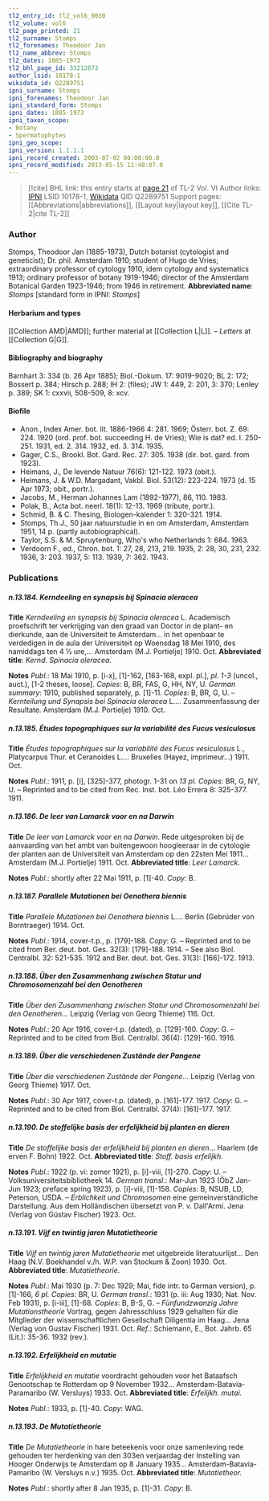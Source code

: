 ```yaml
---
tl2_entry_id: tl2_vol6_0030
tl2_volume: vol6
tl2_page_printed: 21
tl2_surname: Stomps
tl2_forenames: Theodoor Jan
tl2_name_abbrev: Stomps
tl2_dates: 1885-1973
tl2_bhl_page_id: 33212073
author_lsid: 10178-1
wikidata_id: Q2289751
ipni_surname: Stomps
ipni_forenames: Theodoor Jan
ipni_standard_form: Stomps
ipni_dates: 1885-1973
ipni_taxon_scope: 
- Botany
- Spermatophytes
ipni_geo_scope: 
ipni_version: 1.1.1.1
ipni_record_created: 2003-07-02 00:00:00.0
ipni_record_modified: 2013-05-15 11:48:07.0
---
```


> [!cite] BHL link: this entry starts at [page 21](https://www.biodiversitylibrary.org/page/33212073) of TL-2 Vol. VI
> Author links: [IPNI](https://www.ipni.org/a/10178-1) LSID 10178-1, [Wikidata](https://www.wikidata.org/wiki/Q2289751) QID Q2289751
> Support pages: [[Abbreviations|abbreviations]], [[Layout key|layout key]], [[Cite TL-2|cite TL-2]]

### Author

Stomps, Theodoor Jan (1885-1973), Dutch botanist (cytologist and geneticist); Dr. phil. Amsterdam 1910; student of Hugo de Vries; extraordinary professor of cytology 1910, idem cytology and systematics 1913; ordinary professor of botany 1919-1946; director of the Amsterdam Botanical Garden 1923-1946; from 1946 in retirement. 
**Abbreviated name**: *Stomps* \[standard form in IPNI: *Stomps*\]

#### Herbarium and types

[[Collection AMD|AMD]]; further material at [[Collection L|L]]. – *Letters* at [[Collection G|G]].

#### Bibliography and biography

Barnhart 3: 334 (b. 26 Apr 1885); Biol.-Dokum. 17: 9019-9020; BL 2: 172; Bossert p. 384; Hirsch p. 288; IH 2: (files); JW 1: 449, 2: 201, 3: 370; Lenley p. 389; SK 1: cxxvii, 508-509, 8: xcv.

#### Biofile

- Anon., Index Amer. bot. lit. 1886-1966 4: 281. 1969; Österr. bot. Z. 69: 224. 1920 (ord. prof. bot. succeeding H. de Vries); Wie is dat? ed. I. 250-251. 1931, ed. 2. 314. 1932, ed. 3. 314. 1935.
- Gager, C.S., Brookl. Bot. Gard. Rec. 27: 305. 1938 (dir. bot. gard. from 1923).
- Heimans, J., De levende Natuur 76(6): 121-122. 1973 (obit.).
- Heimans, J. & W.D. Margadant, Vakbl. Biol. 53(12): 223-224. 1973 (d. 15 Apr 1973; obit., portr.).
- Jacobs, M., Herman Johannes Lam (1892-1977), 86, 110. 1983.
- Polak, B., Acta bot. neerl. 18(1): 12-13. 1969 (tribute, portr.).
- Schmid, B. & C. Thesing, Biologen-kalender 1: 320-321. 1914.
- Stomps, Th.J., 50 jaar natuurstudie in en om Amsterdam, Amsterdam 1951, 14 p. (partly autobiographical).
- Taylor, S.S. & M. Spruytenburg, Who's who Netherlands 1: 684. 1963.
- Verdoorn F., ed., Chron. bot. 1: 27, 28, 213, 219. 1935, 2: 28, 30, 231, 232. 1936, 3: 203. 1937, 5: 113. 1939, 7: 362. 1943.

### Publications

##### n.13.184. Kerndeeling en synapsis bij Spinacia oleracea

**Title**
*Kerndeeling en synapsis bij Spinacia oleracea* L. Academisch proefschrift ter verkrijging van den graad van Doctor in de plant- en dierkunde, aan de Universiteit te Amsterdam... in het openbaar te verdedigen in de aula der Universiteit op Woensdag 18 Mei 1910, des namiddags ten 4 ½ ure,... Amsterdam (M.J. Portielje) 1910. Oct.
**Abbreviated title**: *Kernd. Spinacia oleracea*.

**Notes**
*Publ*.: 18 Mai 1910, p. \[i-x\], \[1\]-162, \[163-168, expl. pl.\], *pl. 1-3* (uncol., auct.), \[1-2 theses, loose\]. *Copies*: B, BR, FAS, G, HH, NY, U.
*German summary*: 1910, published separately, p. \[1\]-11. *Copies*: B, BR, G, U. – *Kernteilung und Synapsis bei Spinacia oleracea* L.... Zusammenfassung der Resultate. Amsterdam (M.J. Portielje) 1910. Oct.

##### n.13.185. Études topographiques sur la variabilité des Fucus vesiculosus

**Title**
*Études topographiques sur la variabilité des Fucus vesiculosus* L., Platycarpus Thur. et Ceranoides L.... Bruxelles (Hayez, imprimeur...) 1911. Oct.

**Notes**
*Publ*.: 1911, p. \[i\], \[325\]-377, photogr. 1-31 on *13 pl. Copies*: BR, G, NY, U. – Reprinted and to be cited from Rec. Inst. bot. Léo Errera 8: 325-377. 1911.

##### n.13.186. De leer van Lamarck voor en na Darwin

**Title**
*De leer van Lamarck voor en na Darwin*. Rede uitgesproken bij de aanvaarding van het ambt van buitengewoon hoogleeraar in de cytologie der planten aan de Universiteit van Amsterdam op den 22sten Mei 1911... Amsterdam (M.J. Portielje) 1911. Oct.
**Abbreviated title**: *Leer Lamarck*.

**Notes**
*Publ*.: shortly after 22 Mai 1911, p. \[1\]-40. *Copy*: B.

##### n.13.187. Parallele Mutationen bei Oenothera biennis

**Title**
*Parallele Mutationen bei Oenothera biennis* L.... Berlin (Gebrüder von Borntraeger) 1914. Oct.

**Notes**
*Publ*.: 1914, cover-t.p., p. \[179\]-188. *Copy*: G. – Reprinted and to be cited from Ber. deut. bot. Ges. 32(3): \[179\]-188. 1914. – See also Biol. Centralbl. 32: 521-535. 1912 and Ber. deut. bot. Ges. 31(3): \[166\]-172. 1913.

##### n.13.188. Über den Zusammenhang zwischen Statur und Chromosomenzahl bei den Oenotheren

**Title**
*Über den Zusammenhang zwischen Statur und Chromosomenzahl bei den Oenotheren*... Leipzig (Verlag von Georg Thieme) 116. Oct.

**Notes**
*Publ*.: 20 Apr 1916, cover-t.p. (dated), p. \[129\]-160. *Copy*: G. – Reprinted and to be cited from Biol. Centralbl. 36(4): \[129\]-160. 1916.

##### n.13.189. Über die verschiedenen Zustände der Pangene

**Title**
*Über die verschiedenen Zustände der Pangene*... Leipzig (Verlag von Georg Thieme) 1917. Oct.

**Notes**
*Publ*.: 30 Apr 1917, cover-t.p. (dated), p. \[161\]-177. 1917. *Copy*: G. – Reprinted and to be cited from Biol. Centralbl. 37(4): \[161\]-177. 1917.

##### n.13.190. De stoffelijke basis der erfelijkheid bij planten en dieren

**Title**
*De stoffelijke basis der erfelijkheid bij planten en dieren*... Haarlem (de erven F. Bohn) 1922. Oct.
**Abbreviated title**: *Stoff. basis erfelijkh.*

**Notes**
*Publ*.: 1922 (p. vi: zomer 1921), p. \[i\]-viii, \[1\]-270. *Copy*: U. – Volksuniversiteitsbibliotheek 14.
*German transl*.: Mar-Jun 1923 (ÖbZ Jan-Jun 1923; preface spring 1923), p. \[i\]-viii, \[1\]-158. *Copies*: B, NSUB, LD, Peterson, USDA. – *Erblichkeit und Chromosomen* eine gemeinverständliche Darstellung. Aus dem Holländischen übersetzt von P. v. Dall'Armi. Jena (Verlag von Güstav Fischer) 1923. Oct.

##### n.13.191. Vijf en twintig jaren Mutatietheorie

**Title**
*Vijf en twintig jaren Mutatietheorie* met uitgebreide literatuurlijst... Den Haag (N.V. Boekhandel v./h. W.P. van Stockum & Zoon) 1930. Oct.
**Abbreviated title**: *Mutatietheorie*.

**Notes**
*Publ*.: Mai 1930 (p. 7: Dec 1929; Mai, fide intr. to German version), p. \[1\]-166, *6 pl. Copies*: BR, U.
*German transl*.: 1931 (p. iii: Aug 1930; Nat. Nov. Feb 1931), p. \[i-iii\], \[1\]-68. *Copies*: B, B-S, G. – *Fünfundzwanzig Jahre Mutationstheorie* Vortrag, gegen Jahresschluss 1929 gehalten für die Mitglieder der wissenschaftlichen Gesellschaft Diligentia im Haag... Jena (Verlag von Gustav Fischer) 1931. Oct.
*Ref*.: Schiemann, E., Bot. Jahrb. 65 (Lit.): 35-36. 1932 (rev.).

##### n.13.192. Erfelijkheid en mutatie

**Title**
*Erfelijkheid en mutatie* voordracht gehouden voor het Bataafsch Genootschap te Rotterdam op 9 November 1932... Amsterdam-Batavia-Paramaribo (W. Versluys) 1933. Oct.
**Abbreviated title**: *Erfelijkh. mutai.*

**Notes**
*Publ*.: 1933, p. \[1\]-40. *Copy*: WAG.

##### n.13.193. De Mutatietheorie

**Title**
*De Mutatietheorie* in hare beteekenis voor onze samenleving rede gehouden ter herdenking van den 303en verjaardag der Instelling van Hooger Onderwijs te Amsterdam op 8 January 1935... Amsterdam-Batavia-Pamaribo (W. Versluys n.v.) 1935. Oct.
**Abbreviated title**: *Mutatietheor.*

**Notes**
*Publ*.: shortly after 8 Jan 1935, p. \[1\]-31. *Copy*: B.

